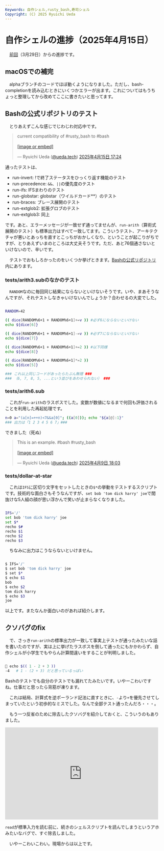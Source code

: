```yaml
---
Keywords: 自作シェル,rusty_bash,寿司シェル
Copyright: (C) 2025 Ryuichi Ueda
---
```


# 自作シェルの進捗（2025年4月15日）

　[前回](/?post=20250329)（3月29日）からの進捗です。

## macOSでの補完

　alphaブランチのコードでほぼ動くようになりました。ただし、bash-completionを読み込むときにいくつかエラーが出ます。これについてはもうちょっと整理してから改めてここに書きたいと思ってます。

## Bashの公式リポジトリのテスト

　とりあえずこんな感じでじわじわ対応中です。

<blockquote class="bluesky-embed" data-bluesky-uri="at://did:plc:eha6t6k5cy5oj33pvunkhdrg/app.bsky.feed.post/3lmtnnecgzk2c" data-bluesky-cid="bafyreicit7xgdrfwidtqdindhwawdjgq3hfxrxuh56cecfetf3aksbn24y" data-bluesky-embed-color-mode="system"><p lang="ja">current compatibility of #rusty_bash to #bash<br><br><a href="https://bsky.app/profile/did:plc:eha6t6k5cy5oj33pvunkhdrg/post/3lmtnnecgzk2c?ref_src=embed">[image or embed]</a></p>&mdash; Ryuichi Ueda (<a href="https://bsky.app/profile/did:plc:eha6t6k5cy5oj33pvunkhdrg?ref_src=embed">@ueda.tech</a>) <a href="https://bsky.app/profile/did:plc:eha6t6k5cy5oj33pvunkhdrg/post/3lmtnnecgzk2c?ref_src=embed">2025年4月15日 17:24</a></blockquote><script async src="https://embed.bsky.app/static/embed.js" charset="utf-8"></script>

通ったテストは、

- run-invert: !で終了ステータスをひっくり返す機能のテスト
- run-precedence: `&&`、`||`の優先度のテスト
- run-ifs: IFSまわりのテスト
- run-globstar: globstar（ワイルドカード**）のテスト
- run-braces: ブレース展開のテスト
- run-extglob2: 拡張グロブのテスト 
- run-extglob3: 同上

です。あと、エラーメッセージが一致せず通ってませんが、`run-arith`（算術式展開のテスト）も標準出力はすべて一致してます。こういうテスト、アーキテクチャが悪いとあっちを直すとこっちがおかしくなり、ということが起こりがちですが、とりあえずいまのところは大丈夫そうです。ただ、あと76個通さないといけないので、辛いです。

　テストでおもしろかったのをいくつか挙げときます。[Bashの公式リポジトリ](https://savannah.gnu.org/git/?group=bash)内にあります。

### tests/arith3.subのなかのテスト

　`RANDOM`なのに毎回同じ結果にならないといけないそうです。いや、まあそうなんですが、それテストしなきゃいけないんでしょうか？合わせるの大変でした。

```bash

RANDOM=42

(( dice[RANDOM%6+1 + RANDOM%6+1]+=v )) #必ず6にならないといけない
echo ${dice[6]}

(( dice[RANDOM%6+1 + RANDOM%6+1]-=v )) #必ず7にならないといけない
echo ${dice[7]}

(( dice[RANDOM%6+1 + RANDOM%6+1]+=2 )) #以下同様
echo ${dice[8]}

(( dice[RANDOM%6+1 + RANDOM%6+1]*=2 ))
echo ${dice[5]}

### これ以上同じコードがあったらたぶん無理 ###
### （6, 7, 8, 5, ...という並びをあわせられない） ###
```

### tests/arith6.sub

　これが`run-arith`のラスボスでした。変数が数値になるまで何回も評価されることを利用した再起処理です。

```bash
n=0 a="(a[n]=++n)<7&&a[0]"; ((a[0])); echo "${a[@]:1}"
### 出力は「1 2 3 4 5 6 7」###
```

できました（死ぬ）

<blockquote class="bluesky-embed" data-bluesky-uri="at://did:plc:eha6t6k5cy5oj33pvunkhdrg/app.bsky.feed.post/3lmemzm7sm22d" data-bluesky-cid="bafyreifiy2igxseqgvumtrs4vk4puwy73vxacniswfibgkw7jrpha4fbvm" data-bluesky-embed-color-mode="system"><p lang="en">This is an example.  #bash #rusty_bash<br><br><a href="https://bsky.app/profile/did:plc:eha6t6k5cy5oj33pvunkhdrg/post/3lmemzm7sm22d?ref_src=embed">[image or embed]</a></p>&mdash; Ryuichi Ueda (<a href="https://bsky.app/profile/did:plc:eha6t6k5cy5oj33pvunkhdrg?ref_src=embed">@ueda.tech</a>) <a href="https://bsky.app/profile/did:plc:eha6t6k5cy5oj33pvunkhdrg/post/3lmemzm7sm22d?ref_src=embed">2025年4月9日 18:03</a></blockquote><script async src="https://embed.bsky.app/static/embed.js" charset="utf-8"></script>

### tests/dollar-at-star

　これは`IFS`に区切り文字をセットしたときの`$*`の挙動をテストするスクリプトです。技術的な面白さもそうなんですが、`set bob 'tom dick harry' joe`で間抜けな5人組の顔が思い浮かんで笑いが止まらなくなりました。

```bash

IFS='/'
set bob 'tom dick harry' joe
set $*
recho $#
recho $1
recho $2
recho $3
```

　ちなみに出力はこうならないといけません。

```bash

$ IFS='/'
$ set bob 'tom dick harry' joe
$ set $*
$ echo $1
bob
$ echo $2
tom dick harry
$ echo $3
joe
```

以上です。またなんか面白いのがあれば紹介します。

## クソバグのfix

　で、さっき`run-arith`の標準出力が一致して事実上テストが通ったみたいな話を書いたのですが、実は上に挙げたラスボスを倒して通ったにもかかわらず、自作シェルが小学生でもやらん計算間違いをすることが判明しました。

```bash

🍣 echo $(( 1 - 2 + 3 ))
-4   # 1 - (2 + 3) だと思っているっぽい
```

Bashのテストでも自分のテストでも漏れてたみたいです。いやーこわいですね。仕事だと思ったら背筋が凍ります。

　これは結局、計算式を逆ポーランド記法に直すときに、`-`より`+`を優先させてしまっていたという初歩的なミスでした。なんで全部テスト通ったんだろ・・・。

　もう一つ反省のために除去したクソバグを紹介しておくと、こういうのもありました。

<iframe src="https://mi.shellgei.org/embed/notes/a6hb9x6w2t" data-misskey-embed-id="v1_bef34f15-9099-42ea-b0c2-781d7619363d" loading="lazy" referrerpolicy="strict-origin-when-cross-origin" style="border: none; width: 100%; max-width: 500px; height: 300px; color-scheme: light dark;"></iframe>
<script defer src="https://mi.shellgei.org/embed.js"></script>

`read`が標準入力を読む前に、続きのシェルスクリプトを読んでしまうというアホみたいなバグで、すぐ除去しました。


　いやーこわいこわい。現場からは以上です。

